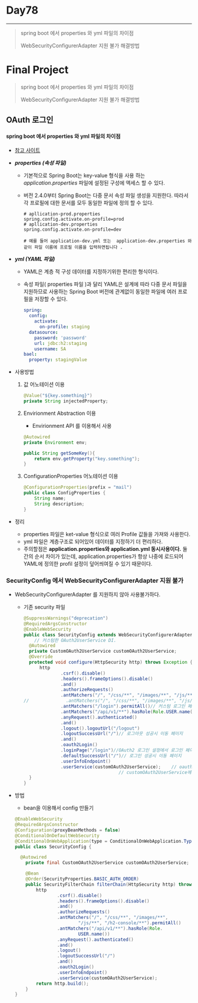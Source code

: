 # Day78

---

> spring boot 에서 properties 와 yml 파일의 차이점 
>
> WebSecurityConfigurerAdapter 지원 불가 해결방법

# Final Project

>spring boot 에서 properties 와 yml 파일의 차이점 
>
>WebSecurityConfigurerAdapter 지원 불가 해결방법

## OAuth 로그인 

#### spring boot 에서 properties 와 yml 파일의 차이점 

- [참고 사이트](https://newwisdom.tistory.com/89)

- **_properties (속성 파일)_**

  - 기본적으로 Spring Boot는 key-value 형식을 사용 하는 *application.properties* 파일에 설정된 구성에 액세스 할 수 있다. 

  - 버전 2.4.0부터 Spring Boot는 다중 문서 속성 파일 생성을 지원한다. 따라서 각 프로필에 대한 문서를 모두 동일한 파일에 정의 할 수 있다.

    ```properties
    # apllication-prod.properties
    spring.config.activate.on-profile=prod
    # apllication-dev.properties
    spring.config.activate.on-profile=dev
    
    # 예를 들어 application-dev.yml 또는  application-dev.properties 와 같이 파일 이름에 프로필 이름을 입력하면됩니다 .
    ```

- **_yml (YAML 파일)_**

  - YAML은 계층 적 구성 데이터를 지정하기위한 편리한 형식이다. 

  - 속성 파일( properties 파일 )과 달리 YAML은 설계에 따라 다중 문서 파일을 지원하므로 사용하는 Spring Boot 버전에 관계없이 동일한 파일에 여러 프로필을 저장할 수 있다.

    ```yaml
    spring:
      config:
        activate:
          on-profile: staging
      datasource:
        password: 'password'
        url: jdbc:h2:staging
        username: SA
    bael:
      property: stagingValue
    ```

- 사용방법

  1. 값 어노테이션 이용 

     ```java
     @Value("${key.something}")
     private String injectedProperty;
     ```

  2. Envirionment Abstraction 이용 

     - Envirionment API 를 이용해서 사용 

     ```java
     @Autowired
     private Environment env;
     
     public String getSomeKey(){
         return env.getProperty("key.something");
     }
     ```

  3. ConfigurationProperties 어노테이션 이용 

     ```java
     @ConfigurationProperties(prefix = "mail")
     public class ConfigProperties {
         String name;
         String description;
     }
     ```

- 정리 

  - properties 파일은 ket-value 형식으로 여러 Profile 값들을 가져와 사용한다. 
  - yml 파일은 계층구조로 되어있어 데이터를 지정하기 더 편리하다. 
  - 주의할점은 **application.properties와 application.yml 동시사용이다.**  둘 간의 순서 차이가 있는데, application.properties가 항상 나중에 로드되어 YAML에 정의한 profil 설정이 덮어씌여질 수 있기 때문이다.

### SecurityConfig 에서 WebSecurityConfigurerAdapter 지원 불가 

- WebSecurityConfigurerAdapter 를 지원하지 않아 사용불가하다. 

  - 기존 security 파일 

    ```java
    @SuppressWarnings("deprecation")
    @RequiredArgsConstructor
    @EnableWebSecurity
    public class SecurityConfig extends WebSecurityConfigurerAdapter {//WebSecurityConfigurerAdapter
    	// 커스텀한 OAuth2UserService DI.
      @Autowired
      private CustomOAuth2UserService customOAuth2UserService;
      @Override
      protected void configure(HttpSecurity http) throws Exception {// oauth 서비스 연결하는 곳 
          http
                  .csrf().disable()
                  .headers().frameOptions().disable()
                  .and()
                  .authorizeRequests()
                  .antMatchers("/", "/css/**", "/images/**", "/js/**", "/h2-console/**", "/profile").permitAll()
    //              .antMatchers("/", "/css/**", "/images/**", "/js/**", "/h2-console/**", "/profile").permitAll()
                  .antMatchers("/login").permitAll()// 커스텀 로그인 페이지를 만든 경우 권한을 수동으로 모두 접근 가능하도록 변경
                  .antMatchers("/api/v1/**").hasRole(Role.USER.name())
                  .anyRequest().authenticated()
                  .and()
                  .logout().logoutUrl("/logout")
                  .logoutSuccessUrl("/")// 로그아웃 성공시 이동 페이지 
                  .and()
                  .oauth2Login()
                  .loginPage("/login")//OAuth2 로그인 설정에서 로그인 페이지 URL을 수동으로 변경
                  .defaultSuccessUrl("/")// 로그인 성공시 이동 페이지
                  .userInfoEndpoint()
                  .userService(customOAuth2UserService);	// oauth2 로그인에 성공하면, 유저 데이터를 가지고 우리가 생성한
           	       						// customOAuth2UserService에서 처리를 하겠다. 그리고 "/login-success"로 이동하라.
      }
    }
    
    ```

- 방법 

  - bean을 이용해서 config 만들기 

  ```java
  @EnableWebSecurity
  @RequiredArgsConstructor
  @Configuration(proxyBeanMethods = false)
  @ConditionalOnDefaultWebSecurity
  @ConditionalOnWebApplication(type = ConditionalOnWebApplication.Type.SERVLET)
  public class SecurityConfig {
  
  	@Autowired
      private final CustomOAuth2UserService customOAuth2UserService;
  
      @Bean
      @Order(SecurityProperties.BASIC_AUTH_ORDER)
      public SecurityFilterChain filterChain(HttpSecurity http) throws Exception {
          http
                  .csrf().disable()
                  .headers().frameOptions().disable()
                  .and()
                  .authorizeRequests()
                  .antMatchers("/", "/css/**", "/images/**",
                          "/js/**", "/h2-console/**").permitAll()
                  .antMatchers("/api/v1/**").hasRole(Role.
                          USER.name())
                  .anyRequest().authenticated()
                  .and()
                  .logout()
                  .logoutSuccessUrl("/")
                  .and()
                  .oauth2Login()
                  .userInfoEndpoint()
                  .userService(customOAuth2UserService);
          return http.build();
      }
  }


